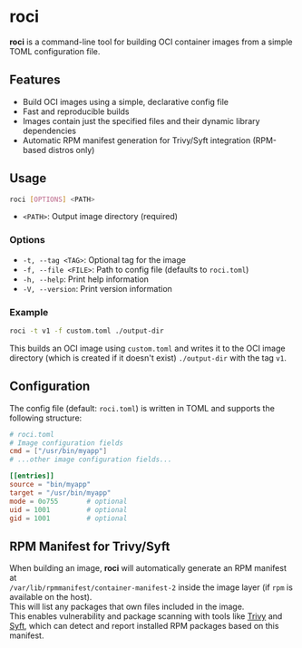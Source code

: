 # roci

**roci** is a command-line tool for building OCI container images from a simple TOML configuration file.

## Features

- Build OCI images using a simple, declarative config file
- Fast and reproducible builds
- Images contain just the specified files and their dynamic library dependencies
- Automatic RPM manifest generation for Trivy/Syft integration (RPM-based distros only)

## Usage

```sh
roci [OPTIONS] <PATH>
```

- `<PATH>`: Output image directory (required)

### Options

- `-t, --tag <TAG>`: Optional tag for the image
- `-f, --file <FILE>`: Path to config file (defaults to `roci.toml`)
- `-h, --help`: Print help information
- `-V, --version`: Print version information

### Example

```sh
roci -t v1 -f custom.toml ./output-dir
```

This builds an OCI image using `custom.toml` and writes it to the OCI image directory (which is created if it doesn't exist) `./output-dir` with the tag `v1`.

## Configuration

The config file (default: `roci.toml`) is written in TOML and supports the following structure:

```toml
# roci.toml
# Image configuration fields
cmd = ["/usr/bin/myapp"]
# ...other image configuration fields... 

[[entries]]
source = "bin/myapp"
target = "/usr/bin/myapp"
mode = 0o755       # optional
uid = 1001         # optional
gid = 1001         # optional
```

## RPM Manifest for Trivy/Syft

When building an image, **roci** will automatically generate an RPM manifest at  
`/var/lib/rpmmanifest/container-manifest-2` inside the image layer (if `rpm` is available on the host).  
This will list any packages that own files included in the image.  
This enables vulnerability and package scanning with tools like [Trivy](https://github.com/aquasecurity/trivy) and [Syft](https://github.com/anchore/syft), which can detect and report installed RPM packages based on this manifest.
